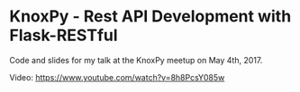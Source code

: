 KnoxPy - Rest API Development with Flask-RESTful
===

Code and slides for my talk at the KnoxPy meetup on May 4th, 2017.

Video: https://www.youtube.com/watch?v=8h8PcsY085w
